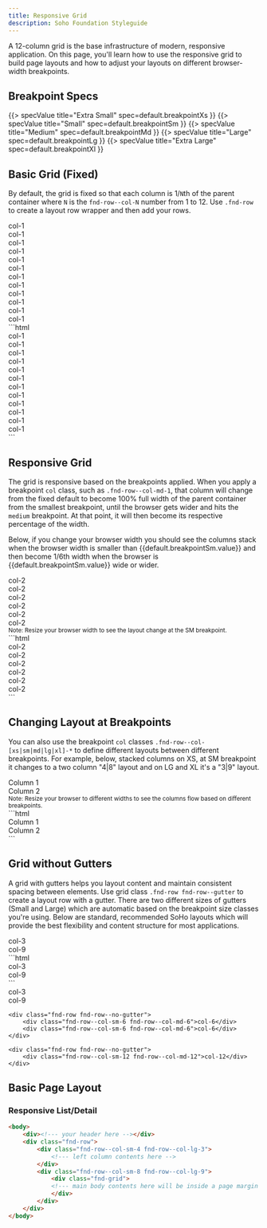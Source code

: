 ```yaml
---
title: Responsive Grid
description: Soho Foundation Styleguide
---
```


A 12-column grid is the base infrastructure of modern, responsive application. On this page, you'll learn how to use the responsive grid to build page layouts and how to adjust your layouts on different browser-width breakpoints.

## Breakpoint Specs

{{> specValue title="Extra Small" spec=default.breakpointXs }}
{{> specValue title="Small" spec=default.breakpointSm }}
{{> specValue title="Medium" spec=default.breakpointMd }}
{{> specValue title="Large" spec=default.breakpointLg }}
{{> specValue title="Extra Large" spec=default.breakpointXl }}


## Basic Grid (Fixed)

By default, the grid is fixed so that each column is 1/`N`th of the parent container where `N` is the `fnd-row--col-N` number from 1 to 12. Use `.fnd-row` to create a layout row wrapper and then add your rows.

<div class="example">
    <div class="fnd-row">
        <div class="fnd-row--col-1">col-1</div>
        <div class="fnd-row--col-1">col-1</div>
        <div class="fnd-row--col-1">col-1</div>
        <div class="fnd-row--col-1">col-1</div>
        <div class="fnd-row--col-1">col-1</div>
        <div class="fnd-row--col-1">col-1</div>
        <div class="fnd-row--col-1">col-1</div>
        <div class="fnd-row--col-1">col-1</div>
        <div class="fnd-row--col-1">col-1</div>
        <div class="fnd-row--col-1">col-1</div>
        <div class="fnd-row--col-1">col-1</div>
        <div class="fnd-row--col-1">col-1</div>
    </div>
</div>
```html
<div class="fnd-row">
    <div class="fnd-row--col-1">col-1</div>
    <div class="fnd-row--col-1">col-1</div>
    <div class="fnd-row--col-1">col-1</div>
    <div class="fnd-row--col-1">col-1</div>
    <div class="fnd-row--col-1">col-1</div>
    <div class="fnd-row--col-1">col-1</div>
    <div class="fnd-row--col-1">col-1</div>
    <div class="fnd-row--col-1">col-1</div>
    <div class="fnd-row--col-1">col-1</div>
    <div class="fnd-row--col-1">col-1</div>
    <div class="fnd-row--col-1">col-1</div>
    <div class="fnd-row--col-1">col-1</div>
</div>
```

## Responsive Grid

The grid is responsive based on the breakpoints applied. When you apply a breakpoint `col` class, such as `.fnd-row--col-md-1`, that column will change from the fixed default to become 100% full width of the parent container from the smallest breakpoint, until the browser gets wider and hits the `medium` breakpoint. At that point, it will then become its respective percentage of the width.

Below, if you change your browser width you should see the columns stack when the browser width is smaller than {{default.breakpointSm.value}} and then become 1/6th width when the browser is {{default.breakpointSm.value}} wide or wider.

<div class="example">
    <div class="fnd-row">
        <div class="fnd-row--col-sm-2">col-2</div>
        <div class="fnd-row--col-sm-2">col-2</div>
        <div class="fnd-row--col-sm-2">col-2</div>
        <div class="fnd-row--col-sm-2">col-2</div>
        <div class="fnd-row--col-sm-2">col-2</div>
        <div class="fnd-row--col-sm-2">col-2</div>
    </div>
    <small class="example--info">Note: Resize your browser width to see the layout change at the SM breakpoint.</small>
</div>
```html
<div class="fnd-row">
    <div class="fnd-row--col-sm-2">col-2</div>
    <div class="fnd-row--col-sm-2">col-2</div>
    <div class="fnd-row--col-sm-2">col-2</div>
    <div class="fnd-row--col-sm-2">col-2</div>
    <div class="fnd-row--col-sm-2">col-2</div>
    <div class="fnd-row--col-sm-2">col-2</div>
</div>
```

## Changing Layout at Breakpoints

You can also use the breakpoint `col` classes `.fnd-row--col-[xs|sm|md|lg|xl]-*` to define different layouts between different breakpoints. For example, below, stacked columns on XS, at SM breakpoint it changes to a two column "4|8" layout and on LG and XL it's a "3|9" layout.


<div class="example">
    <div class="fnd-row">
        <div class="fnd-row--col-sm-4 fnd-row--col-lg-3">Column 1</div>
        <div class="fnd-row--col-sm-8 fnd-row--col-lg-9">Column 2</div>
    </div>
    <small class="example--info">Note: Resize your browser to different widths to see the columns flow based on different breakpoints.</small>
</div>
```html
<div class="fnd-row">
    <div class="fnd-row--col-sm-4 fnd-row--col-lg-3">Column 1</div>
    <div class="fnd-row--col-sm-8 fnd-row--col-lg-9">Column 2</div>
</div>
```

## Grid without Gutters

A grid with gutters helps you layout content and maintain consistent spacing between elements. Use grid class `.fnd-row fnd-row--gutter` to create a layout row with a gutter. There are two different sizes of gutters (Small and Large) which are automatic based on the breakpoint size classes you're using. Below are standard, recommended SoHo layouts which will provide the best flexibility and content structure for most applications.

<div class="example">
    <div class="fnd-row fnd-row--no-gutter">
        <div class="fnd-row--col-sm-3 fnd-row--col-md-3">col-3</div>
        <div class="fnd-row--col-sm-9 fnd-row--col-md-9">col-9</div>
    </div>
</div>
```html
<div class="fnd-row fnd-row--no-gutter">
    <div class="fnd-row--col-sm-3 fnd-row--col-md-3">col-3</div>
    <div class="fnd-row--col-sm-9 fnd-row--col-md-9">col-9</div>
</div>
```

<div class="example">
    <div class="fnd-row fnd-row--no-gutter">
        <div class="fnd-row--col-sm-3 fnd-row--col-md-3">col-3</div>
        <div class="fnd-row--col-sm-9 fnd-row--col-md-9">col-9</div>
    </div>

    <div class="fnd-row fnd-row--no-gutter">
        <div class="fnd-row--col-sm-6 fnd-row--col-md-6">col-6</div>
        <div class="fnd-row--col-sm-6 fnd-row--col-md-6">col-6</div>
    </div>

    <div class="fnd-row fnd-row--no-gutter">
        <div class="fnd-row--col-sm-12 fnd-row--col-md-12">col-12</div>
    </div>
</div>

## Basic Page Layout

### Responsive List/Detail

```html
<body>
    <div><!--- your header here --></div>
    <div class="fnd-row">
        <div class="fnd-row--col-sm-4 fnd-row--col-lg-3">
            <!--- left column contents here -->
        </div>
        <div class="fnd-row--col-sm-8 fnd-row--col-lg-9">
            <div class="fnd-grid">
            <!--- main body contents here will be inside a page margin -->
            </div>
        </div>
    </div>
</body>
```
